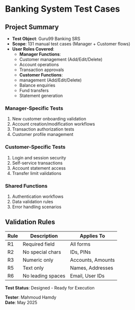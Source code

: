 # Banking System Test Cases

## Project Summary
- **Test Object**: Guru99 Banking SRS  
- **Scope**: 131 manual test cases (Manager + Customer flows)  
- **User Roles Covered**:
  -  **Manager Functions**:
    - Customer management (Add/Edit/Delete)
    - Account operations
    - Transaction approvals
  -  **Customer Functions**:
    - management (Add/Edit/Delete)
    - Balance enquiries  
    - Fund transfers  
    - Statement generation  


### Manager-Specific Tests
1. New customer onboarding validation
2. Account creation/modification workflows
3. Transaction authorization tests
4. Customer profile management

### Customer-Specific Tests  
1. Login and session security
2. Self-service transactions
3. Account statement access
4. Transfer limit validations

### Shared Functions
1. Authentication workflows
2. Data validation rules
3. Error handling scenarios

## Validation Rules
| Rule | Description | Applies To |
|------|-------------|------------|
| R1 | Required field | All forms |
| R2 | No special chars | IDs, PINs |
| R3 | Numeric only | Accounts, Amounts |
| R5 | Text only | Names, Addresses |
| R6 | No leading spaces | Email, User IDs |

**Test Status**: Designed - Ready for Execution  

**Tester**: Mahmoud Hamdy  
**Date**: May 2025  
